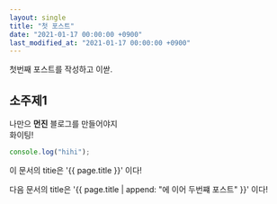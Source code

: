 ```yaml
---
layout: single
title: "첫 포스트"
date: "2021-01-17 00:00:00 +0900"
last_modified_at: "2021-01-17 00:00:00 +0900"
---
```


첫번째 포스트를 작성하고 이싿.

## 소주제1

나만으 **먼진** 블로그를 만들어야지<br/>
화이팅!

```javascript
console.log("hihi");
```

이 문서의 titie은 '{{ page.title }}' 이다!

다음 문서의 title은 '{{ page.title | append: "에 이어 두번쨰 포스트" }}' 이다!
